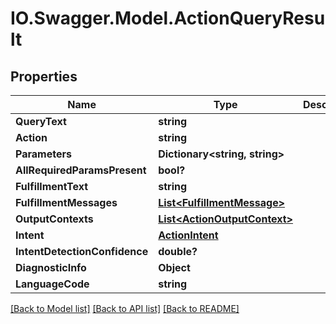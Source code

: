 # IO.Swagger.Model.ActionQueryResult
## Properties

Name | Type | Description | Notes
------------ | ------------- | ------------- | -------------
**QueryText** | **string** |  | [optional] 
**Action** | **string** |  | [optional] 
**Parameters** | **Dictionary&lt;string, string&gt;** |  | [optional] 
**AllRequiredParamsPresent** | **bool?** |  | [optional] 
**FulfillmentText** | **string** |  | [optional] 
**FulfillmentMessages** | [**List&lt;FulfillmentMessage&gt;**](FulfillmentMessage.md) |  | [optional] 
**OutputContexts** | [**List&lt;ActionOutputContext&gt;**](ActionOutputContext.md) |  | [optional] 
**Intent** | [**ActionIntent**](ActionIntent.md) |  | [optional] 
**IntentDetectionConfidence** | **double?** |  | [optional] 
**DiagnosticInfo** | **Object** |  | [optional] 
**LanguageCode** | **string** |  | [optional] 

[[Back to Model list]](../README.md#documentation-for-models) [[Back to API list]](../README.md#documentation-for-api-endpoints) [[Back to README]](../README.md)

